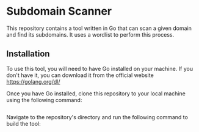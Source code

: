 # Subdomain Scanner

This repository contains a tool written in Go that can scan a given domain and find its subdomains. It uses a wordlist to perform this process.

## Installation

To use this tool, you will need to have Go installed on your machine. If you don't have it, you can download it from the official website https://golang.org/dl/

Once you have Go installed, clone this repository to your local machine using the following command:

```sh
```
Navigate to the repository's directory and run the following command to build the tool:

```sh
````

